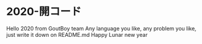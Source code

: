 # 2020-開コード
Hello 2020 from GoutBoy team
Any language you like, any problem you like, just write it down on README.md
Happy Lunar new year